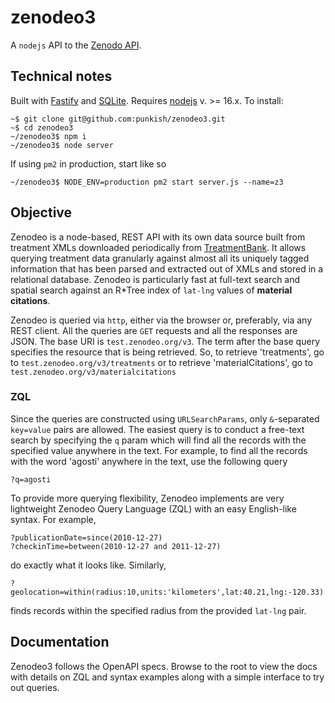 # zenodeo3

A `nodejs` API to the [Zenodo API](https://zenodo.org/api).

## Technical notes

Built with [Fastify](https://www.fastify.io/) and [SQLite](https://sqlite.org/). Requires [nodejs](https://nodejs.org) v. >= 16.x. To install:

```
~$ git clone git@github.com:punkish/zenodeo3.git
~$ cd zenodeo3
~/zenodeo3$ npm i
~/zenodeo3$ node server
```

If using `pm2` in production, start like so

```
~/zenodeo3$ NODE_ENV=production pm2 start server.js --name=z3
```

## Objective

Zenodeo is a node-based, REST API with its own data source built from treatment XMLs downloaded periodically from [TreatmentBank](https://plazi.org/treatmentbank/). It allows querying treatment data granularly against almost all its uniquely tagged information that has been parsed and extracted out of XMLs and stored in a relational database. Zenodeo is particularly fast at full-text search and spatial search against an R*Tree index of `lat-lng` values of **material citations**.

Zenodeo is queried via `http`, either via the browser or, preferably, via any REST client. All the queries are `GET` requests and all the responses are JSON. The base URI is `test.zenodeo.org/v3`. The term after the base query specifies the resource that is being retrieved. So, to retrieve 'treatments', go to `test.zenodeo.org/v3/treatments` or to retrieve 'materialCitations', go to `test.zenodeo.org/v3/materialcitations`

### ZQL

Since the queries are constructed using `URLSearchParams`, only `&`-separated `key=value` pairs are allowed. The easiest query is to conduct a free-text search by specifying the `q` param which will find all the records with the specified value anywhere in the text. For example, to find all the records with the word 'agosti' anywhere in the text, use the following query

    ?q=agosti

To provide more querying flexibility, Zenodeo implements are very lightweight Zenodeo Query Language (ZQL) with an easy English-like syntax. For example, 

    ?publicationDate=since(2010-12-27)
    ?checkinTime=between(2010-12-27 and 2011-12-27) 
    
do exactly what it looks like. Similarly, 

    ?geolocation=within(radius:10,units:'kilometers',lat:40.21,lng:-120.33) 
    
finds records within the specified radius from the provided `lat-lng` pair.

## Documentation

Zenodeo3 follows the OpenAPI specs. Browse to the root to view the docs with details on ZQL and syntax examples along with a simple interface to try out queries.
